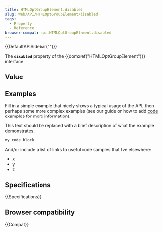 ```yaml
---
title: HTMLOptGroupElement.disabled
slug: Web/API/HTMLOptGroupElement/disabled
tags:
  - Property
  - Reference
browser-compat: api.HTMLOptGroupElement.disabled
---
```

{{DefaultAPISidebar("")}}

The **`disabled`** property of the {{domxref("HTMLOptGroupElement")}} interface 

## Value



## Examples

Fill in a simple example that nicely shows a typical usage of the API, then perhaps some more complex examples (see our guide on how to add [code examples](/en-US/docs/MDN/Contribute/Structures/Code_examples) for more information).

This text should be replaced with a brief description of what the example demonstrates.

```js
my code block
```

And/or include a list of links to useful code samples that live elsewhere:

*   x
*   y
*   z

## Specifications

{{Specifications}}

## Browser compatibility

{{Compat}}


